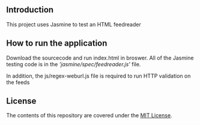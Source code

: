 ## Introduction

This project uses Jasmine to test an HTML feedreader

## How to run the application

Download the sourcecode and run index.html in broswer.  All of the Jasmine testing code is in the _'jasmine/spec/feedreader.js'_ file.

In addition, the js/regex-weburl.js file is required to run HTTP validation on the feeds

## License

The contents of this repository are covered under the [MIT License](LICENSE.md).